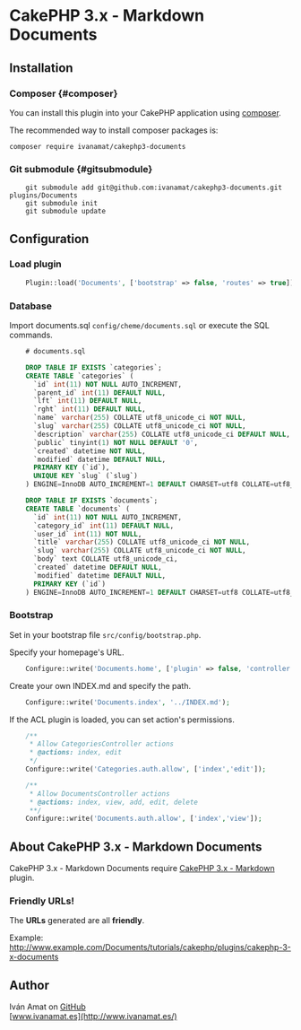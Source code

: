 # CakePHP 3.x - Markdown Documents

## Installation

### Composer {#composer}

You can install this plugin into your CakePHP application using [composer](http://getcomposer.org).

The recommended way to install composer packages is:

```
composer require ivanamat/cakephp3-documents
```

### Git submodule {#gitsubmodule}

```
    git submodule add git@github.com:ivanamat/cakephp3-documents.git plugins/Documents
    git submodule init
    git submodule update
```

## Configuration

### Load plugin

```php
    Plugin::load('Documents', ['bootstrap' => false, 'routes' => true]);
```

### Database

Import documents.sql `config/cheme/documents.sql` or execute the SQL commands.

```sql
    # documents.sql

    DROP TABLE IF EXISTS `categories`;
    CREATE TABLE `categories` (
      `id` int(11) NOT NULL AUTO_INCREMENT,
      `parent_id` int(11) DEFAULT NULL,
      `lft` int(11) DEFAULT NULL,
      `rght` int(11) DEFAULT NULL,
      `name` varchar(255) COLLATE utf8_unicode_ci NOT NULL,
      `slug` varchar(255) COLLATE utf8_unicode_ci NOT NULL,
      `description` varchar(255) COLLATE utf8_unicode_ci DEFAULT NULL,
      `public` tinyint(1) NOT NULL DEFAULT '0',
      `created` datetime NOT NULL,
      `modified` datetime DEFAULT NULL,
      PRIMARY KEY (`id`),
      UNIQUE KEY `slug` (`slug`)
    ) ENGINE=InnoDB AUTO_INCREMENT=1 DEFAULT CHARSET=utf8 COLLATE=utf8_unicode_ci;

    DROP TABLE IF EXISTS `documents`;
    CREATE TABLE `documents` (
      `id` int(11) NOT NULL AUTO_INCREMENT,
      `category_id` int(11) DEFAULT NULL,
      `user_id` int(11) NOT NULL,
      `title` varchar(255) COLLATE utf8_unicode_ci NOT NULL,
      `slug` varchar(255) COLLATE utf8_unicode_ci NOT NULL,
      `body` text COLLATE utf8_unicode_ci,
      `created` datetime DEFAULT NULL,
      `modified` datetime DEFAULT NULL,
      PRIMARY KEY (`id`)
    ) ENGINE=InnoDB AUTO_INCREMENT=1 DEFAULT CHARSET=utf8 COLLATE=utf8_unicode_ci;
```

### Bootstrap

Set in your bootstrap file `src/config/bootstrap.php`.

Specify your homepage's URL.
```php
    Configure::write('Documents.home', ['plugin' => false, 'controller' => 'Pages', 'action' => 'display', 'home']);
```

Create your own INDEX.md and specify the path.
```php
    Configure::write('Documents.index', '../INDEX.md');
```

If the ACL plugin is loaded, you can set action's permissions.
```php
    /**
     * Allow CategoriesController actions
     * @actions: index, edit
     */
    Configure::write('Categories.auth.allow', ['index','edit']);

    /**
     * Allow DocumentsController actions
     * @actions: index, view, add, edit, delete
     **/
    Configure::write('Documents.auth.allow', ['index','view']);
```

## About CakePHP 3.x - Markdown Documents

CakePHP 3.x - Markdown Documents require [CakePHP 3.x - Markdown](https://github.com/ivanamat/cakephp3-markdown) plugin.

### Friendly URLs!

The **URLs** generated are all **friendly**.

Example: http://www.example.com/Documents/tutorials/cakephp/plugins/cakephp-3-x-documents

## Author

Iván Amat on [GitHub](https://github.com/ivanamat)  
[www.ivanamat.es](http://www.ivanamat.es/)
